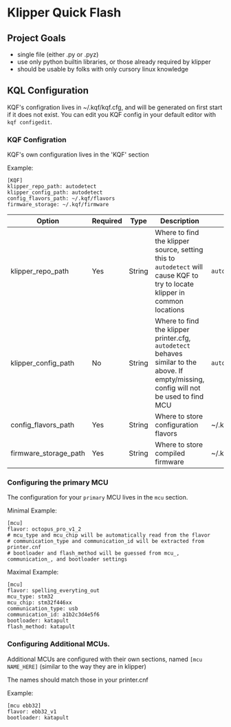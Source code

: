 # Klipper Quick Flash

## Project Goals
* single file (either .py or .pyz)
* use only python builtin libraries, or those already required by klipper
* should be usable by folks with only cursory linux knowledge


## KQL Configuration
KQF's configration lives in ~/.kqf/kqf.cfg, and will be generated on first start if it does not exist.
You can edit you KQF config in your default editor with `kqf configedit`.


### KQF Configration
KQF's own configuration lives in the 'KQF' section


Example:
```
[KQF]
klipper_repo_path: autodetect
klipper_config_path: autodetect
config_flavors_path: ~/.kqf/flavors
firmware_storage: ~/.kqf/firmware
```

| Option                | Required | Type   | Description                                                                                                                             | Default         |
|-----------------------|----------|--------|-----------------------------------------------------------------------------------------------------------------------------------------|-----------------|
| klipper_repo_path     | Yes      | String | Where to find the klipper source, setting this to `autodetect` will cause KQF to try to locate klipper in common locations              | `autodetect`    |
| klipper_config_path   | No       | String | Where to find the klipper printer.cfg, `autodetect` behaves similar to the above. If empty/missing, config will not be used to find MCU | `autodetect`    |
| config_flavors_path   | Yes      | String | Where to store configuration flavors                                                                                                    | ~/.kqf/flavors  |
| firmware_storage_path | Yes      | String | Where to store compiled firmware                                                                                                        | ~/.kqf/firmware |

### Configuring the primary MCU
The configuration for your `primary` MCU lives in the `mcu` section.

Minimal Example:
```
[mcu]
flavor: octopus_pro_v1_2
# mcu_type and mcu_chip will be automatically read from the flavor
# communication_type and communication_id will be extracted from printer.cnf
# bootloader and flash_method will be guessed from mcu_, communication_, and bootloader settings
```

Maximal Example:
```
[mcu]
flavor: spelling_everyting_out
mcu_type: stm32
mcu_chip: stm32f446xx
communication_type: usb
communication_id: a1b2c3d4e5f6
bootloader: katapult
flash_method: katapult
```

### Configuring Additional MCUs.
Additional MCUs are configured with their own sections, named `[mcu NAME_HERE]` (similar to the way they are in klipper)

The names should match those in your printer.cnf

Example:
```
[mcu ebb32]
flavor: ebb32_v1
bootloader: katapult
```

